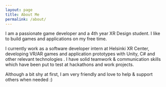 ```yaml
---
layout: page
title: About Me
permalink: /about/
---
```


I am a passionate game developer and a 4th year XR Design student. I like to build games and applications on my free time. 

I currently work as a software developer intern at Helsinki XR Center, developing VR/AR games and application prototypes with Unity, C# and other relevant technologies . I have solid teamwork & communication skills which have been put to test at hackathons and work projects.

Although a bit shy at first, I am very friendly and love to help & support others when needed :)
